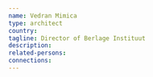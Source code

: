 ```yaml
---
name: Vedran Mimica
type: architect
country:
tagline: Director of Berlage Instituut
description:
related-persons:
connections:
---
```

